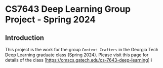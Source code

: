 # CS7643 Deep Learning Group Project - Spring 2024
## Introduction
This project is the work for the group `Context Crafters` in the Georgia Tech Deep Learning graduate class (Spring 2024). Please visit this page for details of the class [https://omscs.gatech.edu/cs-7643-deep-learning] i
